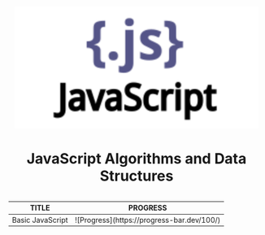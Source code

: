 <div id="header" align="center">
    <img src="../resources/javascript.svg" width="480" height="240"/>
    <h1 align="center">JavaScript Algorithms and Data Structures</h1>
</div>






<div id="Contenedor">
  <div style="overflow-x: auto;">
    <table>
      <thead>
        <tr>
          <th align="center">TITLE</th>
          <th align="center">PROGRESS</th>
        </tr>
      </thead>
      <tbody>
        <tr>
          <td align="left">Basic JavaScript</td>
          <td align="center">![Progress](https://progress-bar.dev/100/)</td>
        </tr>
        <!-- Insert more rows here -->
      </tbody>
    </table>
  </div>
</div>

